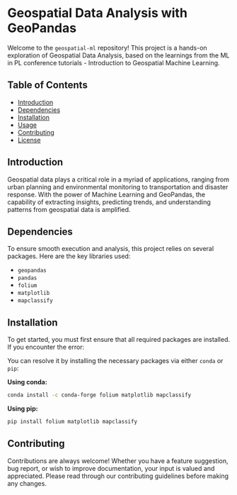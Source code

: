 # Geospatial Data Analysis with GeoPandas 

Welcome to the `geospatial-ml` repository! This project is a hands-on exploration of Geospatial Data Analysis, based on the learnings from the ML in PL conference tutorials - Introduction to Geospatial Machine Learning.

## Table of Contents
- [Introduction](#introduction)
- [Dependencies](#dependencies)
- [Installation](#installation)
- [Usage](#usage)
- [Contributing](#contributing)
- [License](#license)

## Introduction

Geospatial data plays a critical role in a myriad of applications, ranging from urban planning and environmental monitoring to transportation and disaster response. With the power of Machine Learning and GeoPandas, the capability of extracting insights, predicting trends, and understanding patterns from geospatial data is amplified.


## Dependencies

To ensure smooth execution and analysis, this project relies on several packages. Here are the key libraries used:

- `geopandas`
- `pandas`
- `folium`
- `matplotlib`
- `mapclassify`

## Installation

To get started, you must first ensure that all required packages are installed. If you encounter the error:


You can resolve it by installing the necessary packages via either `conda` or `pip`:

**Using conda:**
```bash
conda install -c conda-forge folium matplotlib mapclassify
```

**Using pip:**
```bash
pip install folium matplotlib mapclassify
```

## Contributing

Contributions are always welcome! Whether you have a feature suggestion, bug report, or wish to improve documentation, your input is valued and appreciated. Please read through our contributing guidelines before making any changes.

